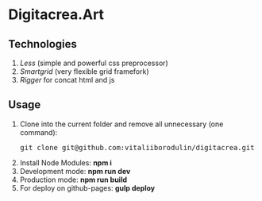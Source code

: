 # Digitacrea.Art

## Technologies

1. *Less* (simple and  powerful css preprocessor)
2. *Smartgrid* (very flexible grid framefork)
3. *Rigger* for concat html and js

## Usage

<ol>
	<li>Clone into the current folder and remove all unnecessary (one command):
		<pre>git clone git@github.com:vitaliiborodulin/digitacrea.git .; rm -rf trunk .gitignore readme.md .git</pre>
	</li>
	<li>Install Node Modules: <strong>npm i</strong></li>
	<li>Development mode: <strong>npm run dev</strong></li>
	<li>Production mode: <strong>npm run build</strong></li>
	<li>For deploy on github-pages: <strong>gulp deploy</strong></li>
</ol>